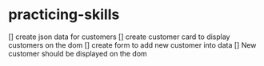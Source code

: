 # practicing-skills
[] create json data for customers
[] create customer card to display customers on the dom
[] create form to add new customer into data
[] New customer should be displayed on the dom

